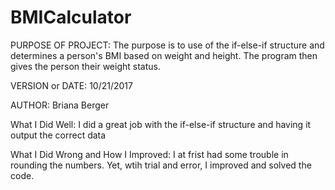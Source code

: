 # BMICalculator

PURPOSE OF PROJECT: The purpose is to use of the if-else-if structure 
and determines a person's BMI based on weight and height. The program
then gives the person their weight status.

VERSION or DATE: 10/21/2017

AUTHOR: Briana Berger

What I Did Well: I did a great job with the if-else-if structure and having it output the correct data

What I Did Wrong and How I Improved: I at frist had some trouble in rounding the numbers. Yet, wtih trial and error, I improved and solved the code.

